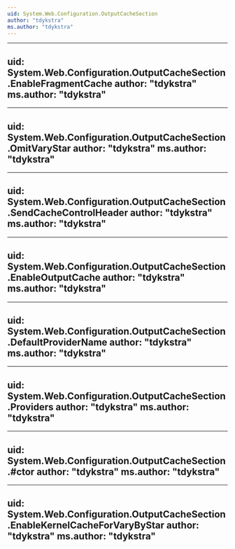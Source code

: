```yaml
---
uid: System.Web.Configuration.OutputCacheSection
author: "tdykstra"
ms.author: "tdykstra"
---
```


---
uid: System.Web.Configuration.OutputCacheSection.EnableFragmentCache
author: "tdykstra"
ms.author: "tdykstra"
---

---
uid: System.Web.Configuration.OutputCacheSection.OmitVaryStar
author: "tdykstra"
ms.author: "tdykstra"
---

---
uid: System.Web.Configuration.OutputCacheSection.SendCacheControlHeader
author: "tdykstra"
ms.author: "tdykstra"
---

---
uid: System.Web.Configuration.OutputCacheSection.EnableOutputCache
author: "tdykstra"
ms.author: "tdykstra"
---

---
uid: System.Web.Configuration.OutputCacheSection.DefaultProviderName
author: "tdykstra"
ms.author: "tdykstra"
---

---
uid: System.Web.Configuration.OutputCacheSection.Providers
author: "tdykstra"
ms.author: "tdykstra"
---

---
uid: System.Web.Configuration.OutputCacheSection.#ctor
author: "tdykstra"
ms.author: "tdykstra"
---

---
uid: System.Web.Configuration.OutputCacheSection.EnableKernelCacheForVaryByStar
author: "tdykstra"
ms.author: "tdykstra"
---
